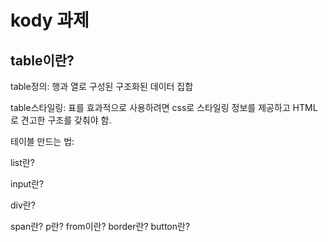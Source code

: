 kody 과제
=============

table이란?
------------

table정의: 행과 열로 구성된 구조화된 데이터 집합

table스타일링: 표를 효과적으로 사용하려면 css로 스타일링 정보를 제공하고 HTML로 견고한 구조를 갖춰야 함. 

테이블 만드는 법: 



list란?

input란?

div란?

span란?
p란?
from이란?
border란?
button란?


